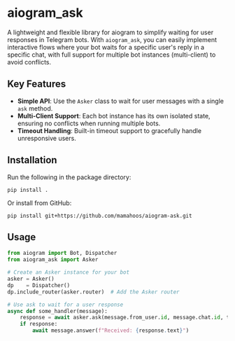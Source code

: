 # aiogram_ask

A lightweight and flexible library for aiogram to simplify waiting for user responses in Telegram bots. With `aiogram_ask`, you can easily implement interactive flows where your bot waits for a specific user's reply in a specific chat, with full support for multiple bot instances (multi-client) to avoid conflicts.

## Key Features
- **Simple API**: Use the `Asker` class to wait for user messages with a single `ask` method.
- **Multi-Client Support**: Each bot instance has its own isolated state, ensuring no conflicts when running multiple bots.
- **Timeout Handling**: Built-in timeout support to gracefully handle unresponsive users.

## Installation
Run the following in the package directory:
```
pip install .
```

Or install from GitHub:
```
pip install git+https://github.com/mamahoos/aiogram-ask.git
```

## Usage
```python
from aiogram import Bot, Dispatcher
from aiogram_ask import Asker

# Create an Asker instance for your bot
asker = Asker()
dp    = Dispatcher()
dp.include_router(asker.router)  # Add the Asker router

# Use ask to wait for a user response
async def some_handler(message):
    response = await asker.ask(message.from_user.id, message.chat.id, timeout=30)
    if response:
        await message.answer(f"Received: {response.text}")
```
